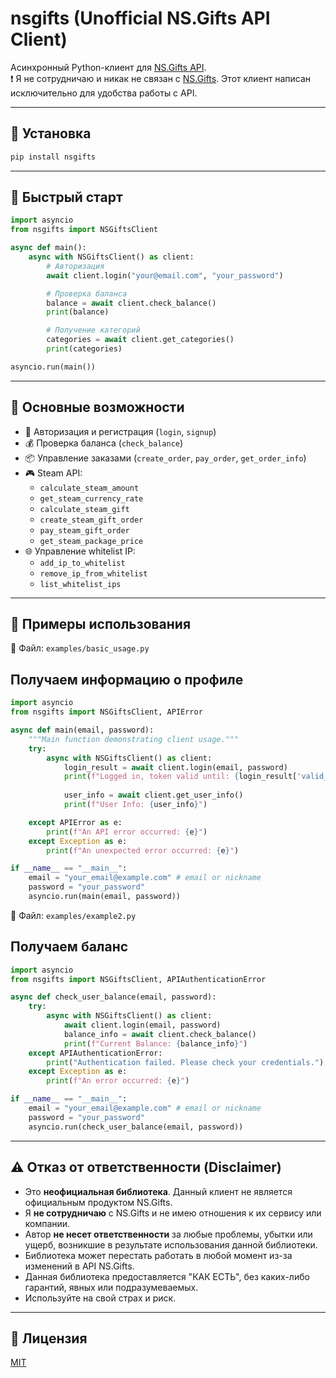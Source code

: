 # nsgifts (Unofficial NS.Gifts API Client)

Асинхронный Python-клиент для [NS.Gifts API](https://api.ns.gifts/docs).  
❗ Я не сотрудничаю и никак не связан с [NS.Gifts](https://ns.gifts/). Этот клиент написан исключительно для удобства работы с API.

---

## 🚀 Установка

```bash
pip install nsgifts
```

---

## 📌 Быстрый старт

```python
import asyncio
from nsgifts import NSGiftsClient

async def main():
    async with NSGiftsClient() as client:
        # Авторизация
        await client.login("your@email.com", "your_password")

        # Проверка баланса
        balance = await client.check_balance()
        print(balance)

        # Получение категорий
        categories = await client.get_categories()
        print(categories)

asyncio.run(main())
```

---

## 📂 Основные возможности

- 🔑 Авторизация и регистрация (`login`, `signup`)
- 💰 Проверка баланса (`check_balance`)
- 📦 Управление заказами (`create_order`, `pay_order`, `get_order_info`)
- 🎮 Steam API:
  - `calculate_steam_amount`
  - `get_steam_currency_rate`
  - `calculate_steam_gift`
  - `create_steam_gift_order`
  - `pay_steam_gift_order`
  - `get_steam_package_price`
- 🌐 Управление whitelist IP:
  - `add_ip_to_whitelist`
  - `remove_ip_from_whitelist`
  - `list_whitelist_ips`

---

## 📘 Примеры использования

📂 Файл: `examples/basic_usage.py`
## Получаем информацию о профиле
```python
import asyncio
from nsgifts import NSGiftsClient, APIError

async def main(email, password):
    """Main function demonstrating client usage."""
    try:
        async with NSGiftsClient() as client:
            login_result = await client.login(email, password)
            print(f"Logged in, token valid until: {login_result['valid_thru']}")
            
            user_info = await client.get_user_info()
            print(f"User Info: {user_info}")

    except APIError as e:
        print(f"An API error occurred: {e}")
    except Exception as e:
        print(f"An unexpected error occurred: {e}")

if __name__ == "__main__":
    email = "your_email@example.com" # email or nickname
    password = "your_password"
    asyncio.run(main(email, password))

```

📂 Файл: `examples/example2.py`
## Получаем баланс
```python
import asyncio
from nsgifts import NSGiftsClient, APIAuthenticationError

async def check_user_balance(email, password):
    try:
        async with NSGiftsClient() as client:
            await client.login(email, password)
            balance_info = await client.check_balance()
            print(f"Current Balance: {balance_info}")
    except APIAuthenticationError:
        print("Authentication failed. Please check your credentials.")
    except Exception as e:
        print(f"An error occurred: {e}")

if __name__ == "__main__":
    email = "your_email@example.com" # email or nickname
    password = "your_password"
    asyncio.run(check_user_balance(email, password))
```
---

## ⚠️ Отказ от ответственности (Disclaimer)

- Это **неофициальная библиотека**. Данный клиент не является официальным продуктом NS.Gifts.
- Я **не сотрудничаю** с NS.Gifts и не имею отношения к их сервису или компании.
- Автор **не несет ответственности** за любые проблемы, убытки или ущерб, возникшие в результате использования данной библиотеки.
- Библиотека может перестать работать в любой момент из-за изменений в API NS.Gifts.
- Данная библиотека предоставляется "КАК ЕСТЬ", без каких-либо гарантий, явных или подразумеваемых.
- Используйте на свой страх и риск.

---

## 📜 Лицензия

[MIT](LICENSE)

